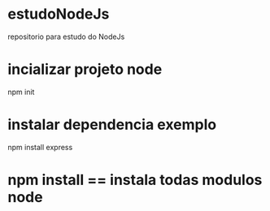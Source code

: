 # estudoNodeJs
repositorio para estudo do NodeJs 

# incializar projeto node
npm init

# instalar dependencia  exemplo 

npm install express

# npm install  ==  instala todas modulos node
